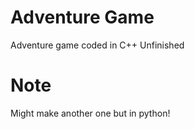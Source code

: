 # Adventure Game
Adventure game coded in C++
Unfinished

# Note
Might make another one but in python! 

